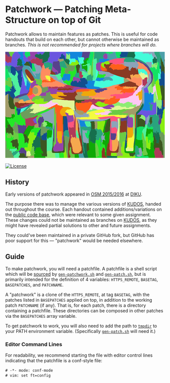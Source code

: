 # Patchwork — Patching Meta-Structure on top of Git

Patchwork allows to maintain features as patches. This is useful for code
handouts that build on each other, but cannot otherwise be maintained as
branches. _This is not recommended for projects where branches will do._

![Some Patchwork](logo.png
  "Image license: CC0; Source: https://pixabay.com/en/colorful-colourful-art-modern-1788518/")

[![License](https://img.shields.io/badge/license-EUPL%20v1.1-blue.svg)](https://github.com/DIKU-EDU/patchwork/blob/master/LICENSE.md)

## History

Early versions of patchwork appeared in [OSM
2015/2016](http://web.archive.org/web/20161116162814/http://kurser.ku.dk/course/ndaa04029u/2015-2016)
at [DIKU](http://diku.dk/).

The purpose there was to manage the various versions of
[KUDOS](https://github.com/DIKU-EDU/kudos), handed out throughout the course.
Each handout contained additions/variations on the [public code
base](https://github.com/DIKU-EDU/kudos), which were relevant to some given
assignment. These changes could not be maintained as branches on
[KUDOS](https://github.com/DIKU-EDU/kudos), as they might have revealed partial
solutions to other and future assignments.

They could've been maintained in a private GitHub fork, but GitHub has poor
support for this — "patchwork" would be needed elsewhere.

## Guide

To make patchwork, you will need a patchfile. A patchfile is a shell script
which will be
[sourced](http://pubs.opengroup.org/onlinepubs/9699919799/utilities/V3_chap02.html#dot)
by [`gen-patchwork.sh`](src/gen-patchwork.sh) and
[`gen-patch.sh`](src/gen-patch.sh), but is primarily intended for the
definition of 4 variables: `HTTPS_REMOTE`, `BASETAG`, `BASEPATCHES`, and
`PATCHNAME`.

A "patchwork" is a clone of the `HTTPS_REMOTE`, at tag `BASETAG`, with the
patches listed in `BASEPATCHES` applied on top, in addition to the working
patch `PATCHNAME` (if any). That is, for each patch, there is a directory
containing a patchfile. These directories can be composed in other patches via
the `BASEPATCHES` array variable.

To get patchwork to work, you will also need to add the path to
[`tmpdir`](https://github.com/oleks/tmpdir) to your PATH environment variable.
(Specifically [`gen-patch.sh`](src/gen-patch.sh) will need it.)

### Editor Command Lines

For readability, we recommend starting the file with editor control lines
indicating that the patchfile is a conf-style file:

````
# -*- mode: conf-mode
# vim: set ft=config
````
